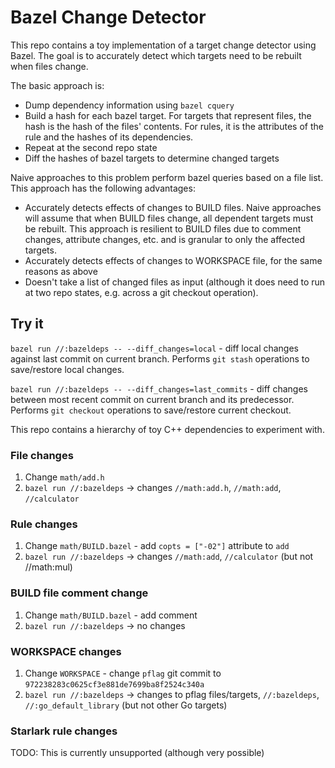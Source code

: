 # Bazel Change Detector

This repo contains a toy implementation of a target change detector using
Bazel. The goal is to accurately detect which targets need to be rebuilt when
files change.

The basic approach is:

* Dump dependency information using `bazel cquery`
* Build a hash for each bazel target. For targets that represent files, the
  hash is the hash of the files' contents. For rules, it is the attributes of the
  rule and the hashes of its dependencies.
* Repeat at the second repo state
* Diff the hashes of bazel targets to determine changed targets

Naive approaches to this problem perform bazel queries based on a file list.
This approach has the following advantages:

* Accurately detects effects of changes to BUILD files. Naive approaches will
  assume that when BUILD files change, all dependent targets must be rebuilt.
  This approach is resilient to BUILD files due to comment changes, attribute
  changes, etc. and is granular to only the affected targets.
* Accurately detects effects of changes to WORKSPACE file, for the same reasons
  as above
* Doesn't take a list of changed files as input (although it does need to run
  at two repo states, e.g. across a git checkout operation).

## Try it

`bazel run //:bazeldeps -- --diff_changes=local` - diff local changes against last
commit on current branch. Performs `git stash` operations to save/restore local
changes.

`bazel run //:bazeldeps -- --diff_changes=last_commits` - diff changes between
most recent commit on current branch and its predecessor. Performs `git
checkout` operations to save/restore current checkout.

This repo contains a hierarchy of toy C++ dependencies to experiment with.

### File changes

1. Change `math/add.h`
1. `bazel run //:bazeldeps` -> changes `//math:add.h`, `//math:add`, `//calculator`

### Rule changes

1. Change `math/BUILD.bazel` - add `copts = ["-02"]` attribute to `add`
1. `bazel run //:bazeldeps` -> changes `//math:add`, `//calculator` (but not //math:mul)

### BUILD file comment change

1. Change `math/BUILD.bazel` - add comment
1. `bazel run //:bazeldeps` -> no changes

### WORKSPACE changes

1. Change `WORKSPACE` -  change `pflag` git commit to `972238283c0625cf3e881de7699ba8f2524c340a`
1. `bazel run //:bazeldeps` -> changes to pflag files/targets, `//:bazeldeps`, `//:go_default_library` (but not other Go targets)

### Starlark rule changes

TODO: This is currently unsupported (although very possible)
